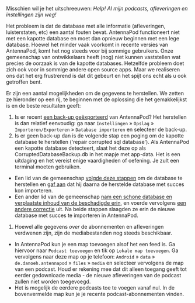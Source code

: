 Misschien wil je het uitschreeuwen: *Help! Al mijn podcasts, afleveringen en instellingen zijn weg!*

Het probleem is dat de database met alle informatie (afleveringen, luisterstaten, etc) een aantal fouten bevat. AntennaPod functioneert niet met een kapotte database en moet dan opnieuw beginnen met een lege database. Hoewel het minder vaak voorkomt in recente versies van AntennaPod, komt het nog steeds voor bij sommige gebruikers. Onze gemeenschap van ontwikkelaars heeft (nog) niet kunnen vaststellen wat precies de oorzaak is van de kapotte databases. Hetzelfde probleem doet zich ook voor in sommige andere open source apps. Maar we realiseren ons dat het erg frustrerend is dat dit gebeurt en het spijt ons echt als u ook getroffen bent.

Er zijn een aantal mogelijkheden om de gegevens te herstellen. We zetten ze hieronder op een rij, te beginnen met de oplossing die het gemakkelijkst is en de beste resultaten geeft:

1. Is er recent [een back-up geëxporteerd](/documentation/general/backup) van AntennaPod? Het herstellen is dan relatief eenvoudig: ga naar `Instellingen` » `Opslag` » `Importeren/Exporteren` » `Database importeren` en selecteer de back-up.
1. Is er geen back-up dan is de volgende stap een poging om de kapotte database te herstellen ('repair corrupted sql database'). Als AntennaPod een kapotte database detecteert, slaat het deze op als CorruptedDatabaseBackup.db in het mapje met app-data. Het is een uitdaging en het vereist enige vaardigheden of oefening. Je zult een terminal moeten gebruiken.

* Een lid van de gemeenschap [volgde deze stappen](https://github.com/AntennaPod/AntennaPod/issues/2463#issuecomment-384088306) om de database te herstellen en [gaf aan](https://github.com/AntennaPod/AntennaPod/issues/2463#issuecomment-404624614) dat hij daarna de herstelde database met succes kon importeren.
* Een ander lid van de gemeenschap [nam een schone database en verplaatste inhoud van de beschadigde erin](https://github.com/AntennaPod/AntennaPod/issues/2463#issuecomment-385341068), en voerde vervolgens [een andere correctie](https://github.com/AntennaPod/AntennaPod/issues/2463#issuecomment-385354995) uit. Na beide stappen slaagden ze erin de nieuwe database met succes te importeren in AntennaPod.

1. Hoewel alle gegevens *over* de abonnementen en afleveringen verdwenen zijn, zijn de mediabestanden nog steeds beschikbaar.

* In AntennaPod kun je een map toevoegen alsof het een feed is. Ga hiervoor naar `Podcast toevoegen` en tik op `Lokale map toevoegen`. Ga vervolgens naar deze map op je telefoon: `Android` » `data` » `de.danoeh.antennapod` » `files` » `media` en selecteer vervolgens de map van een podcast. Houd er rekening mee dat dit alleen toegang geeft tot eerder gedownloade media - de nieuwe afleveringen van de podcast zullen niet worden toegevoegd.
* Het is mogelijk de eerdere podcasts toe te voegen vanaf nul. In de bovenvermelde map kun je je recente podcast-abonnementen vinden.

